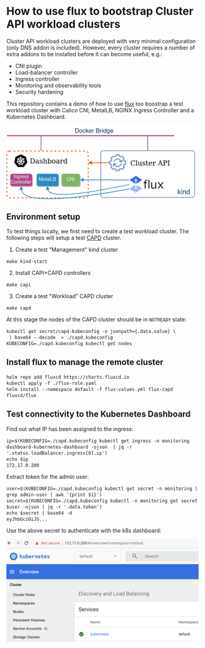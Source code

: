 # How to use flux to bootstrap Cluster API workload clusters

Cluster API workload clusters are deployed with very minimal configuration (only DNS addon is included). However, every cluster requires a number of extra addons to be installed before it can become useful, e.g.:

* CNI plugin
* Load-balancer controller
* Ingress controller
* Monitoring and observability tools
* Security hardening 

This repository contains a demo of how to use [flux](https://fluxcd.io/) too boostrap a test workload cluster with Calico CNI, MetalLB, NGINX Ingress Controller and a Kubernetes Dashboard.

![](./flux-capi.png)

## Environment setup

To test things locally, we first need to create a test workload cluster. The following steps will setup a test [CAPD](https://github.com/kubernetes-sigs/cluster-api-provider-docker/) cluster.

1. Create a test "Management" kind cluster

```
make kind-start
```

2. Install CAPI+CAPD controllers

```
make capi
```

3. Create a test "Workload" CAPD cluster

```
make capd
```

At this stage the nodes of the CAPD cluster should be in `NOTREADY` state:

```
kubectl get secret/capd-kubeconfig -o jsonpath={.data.value} \
 | base64 --decode  > ./capd.kubeconfig
KUBECONFIG=./capd.kubeconfig kubectl get nodes
```

## Install flux to manage the remote cluster 

```
helm repo add fluxcd https://charts.fluxcd.io
kubectl apply -f ./flux-role.yaml
helm install --namespace default -f flux-values.yml flux-capd fluxcd/flux
```

## Test connectivity to the Kubernetes Dashboard

Find out what IP has been assigned to the ingress:

```
ip=$(KUBECONFIG=./capd.kubeconfig kubectl get ingress -n monitoring dashboard-kubernetes-dashboard -ojson  | jq -r '.status.loadBalancer.ingress[0].ip')
echo $ip
172.17.0.200
```

Extract token for the admin user:

```
user=$(KUBECONFIG=./capd.kubeconfig kubectl get secret -n monitoring | grep admin-user | awk '{print $1}')
secret=$(KUBECONFIG=./capd.kubeconfig kubectl -n monitoring get secret $user -ojson | jq -r '.data.token')
echo $secret | base64 -d
eyJhbGciOiJS...
```

Use the above secret to authenticate with the k8s dashboard:

![](./dashboard.png)
